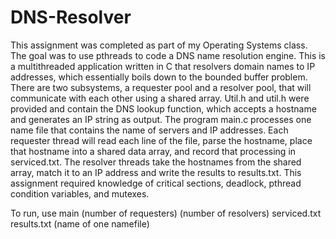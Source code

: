 # DNS-Resolver

This assignment was completed as part of my Operating Systems class. The goal was to use pthreads to code a DNS name resolution engine. This is a multithreaded application written in C that resolvers domain names to IP addresses, which essentially boils down to the bounded buffer problem. There are two subsystems, a requester pool and a resolver pool, that will communicate with each other using a shared array. Util.h and util.h were provided and contain the DNS lookup function, which accepts a hostname and generates an IP string as output. The program main.c processes one name file that contains the name of servers and IP addresses. Each requester thread will read each line of the file, parse the hostname, place that hostname into a shared data array, and record that processing in serviced.txt. The resolver threads take the hostnames from the shared array, match it to an IP address and write the results to results.txt. This assignment required knowledge of critical sections, deadlock, pthread condition variables, and mutexes.

To run, use main (number of requesters) (number of resolvers) serviced.txt results.txt (name of one namefile)

